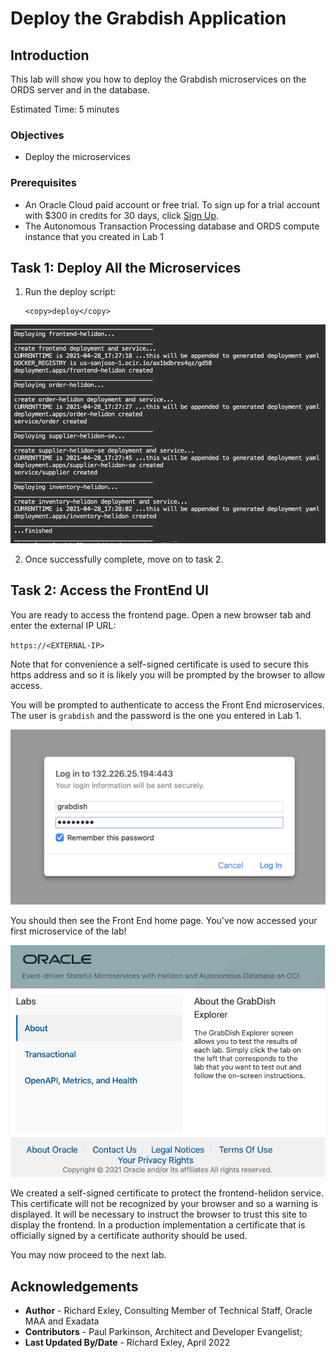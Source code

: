 # Deploy the Grabdish Application

## Introduction

This lab will show you how to deploy the Grabdish microservices on the ORDS server and in the database.

Estimated Time: 5 minutes

### Objectives

-   Deploy the microservices

### Prerequisites

* An Oracle Cloud paid account or free trial. To sign up for a trial account with $300 in credits for 30 days, click [Sign Up](http://oracle.com/cloud/free).
* The Autonomous Transaction Processing database and ORDS compute instance that you created in Lab 1

## Task 1: Deploy All the Microservices

1.  Run the deploy script:

    ```
    <copy>deploy</copy>
    ```

   ![](images/deploy-all.png " ")

2.  Once successfully complete, move on to task 2.

## Task 2: Access the FrontEnd UI

You are ready to access the frontend page. Open a new browser tab and enter the external IP URL:

`https://<EXTERNAL-IP>`

Note that for convenience a self-signed certificate is used to secure this https address and so it is likely you will be prompted by the browser to allow access.

You will be prompted to authenticate to access the Front End microservices. The user is `grabdish` and the password is the one you entered in Lab 1.

![Application Login UI](images/frontendauthlogin.png " ")

You should then see the Front End home page. You've now accessed your first microservice of the lab!

![Application Front End UI](images/ui-home-page.png " ")

We created a self-signed certificate to protect the frontend-helidon service. This certificate will not be recognized by your browser and so a warning is displayed. It will be necessary to instruct the browser to trust this site to display the frontend. In a production implementation a certificate that is officially signed by a certificate authority should be used.

You may now proceed to the next lab.

## Acknowledgements
* **Author** - Richard Exley, Consulting Member of Technical Staff, Oracle MAA and Exadata
* **Contributors** - Paul Parkinson, Architect and Developer Evangelist;
* **Last Updated By/Date** - Richard Exley, April 2022
